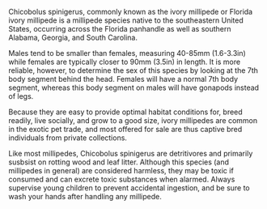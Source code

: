 Chicobolus spinigerus, commonly known as the ivory millipede or Florida ivory millipede is a millipede species native to the southeastern United States, occurring across the Florida panhandle as well as southern Alabama, Georgia, and South Carolina.

Males tend to be smaller than females, measuring 40-85mm (1.6-3.3in) while females are typically closer to 90mm (3.5in) in length. It is more reliable, however, to determine the sex of this species by looking at the 7th body segment behind the head. Females will have a normal 7th body segment, whereas this body segment on males will have gonapods instead of legs.

Because they are easy to provide optimal habitat conditions for, breed readily, live socially, and grow to a good size, ivory millipedes are common in the exotic pet trade, and most offered for sale are thus captive bred individuals from private collections.

Like most millipedes, Chicobolus spinigerus are detritivores and primarily susbsist on rotting wood and leaf litter. Although this species (and millipedes in general) are considered harmless, they may be toxic if consumed and can excrete toxic substances when alarmed. Always supervise young children to prevent accidental ingestion, and be sure to wash your hands after handling any millipede.